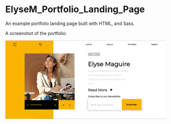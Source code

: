 # ElyseM_Portfolio_Landing_Page
An example portfolio landing page built with HTML, and Sass.

A screenshot of the portfolio:

![screenshot](assets/images/screenshot.jpg)
